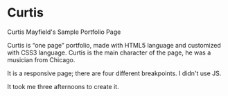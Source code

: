 # Curtis
Curtis Mayfield's Sample Portfolio Page

Curtis is “one page” portfolio, made with HTML5 language and customized with CSS3 language.
Curtis is the main character of the page, he was a musician from Chicago.

It is a responsive page; there are four different breakpoints.
I didn't use JS.

It took me three afternoons to create it.
